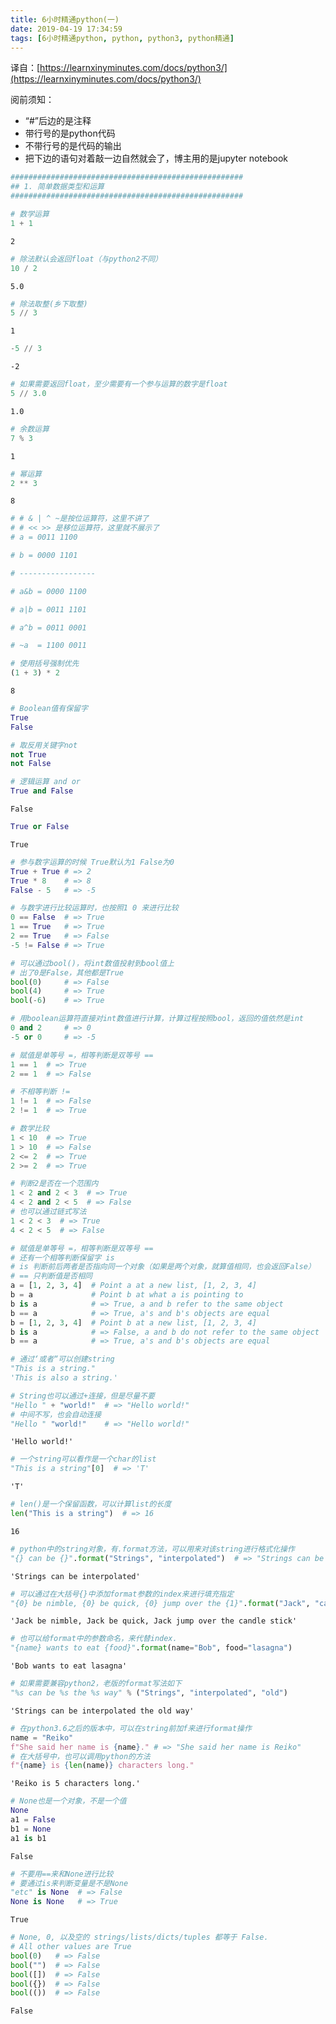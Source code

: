 ```yaml
---
title: 6小时精通python(一)
date: 2019-04-19 17:34:59
tags: [6小时精通python, python, python3, python精通]
---
```


译自：[https://learnxinyminutes.com/docs/python3/](https://learnxinyminutes.com/docs/python3/)

阅前须知：

- “#”后边的是注释
- 带行号的是python代码
- 不带行号的是代码的输出
- 把下边的语句对着敲一边自然就会了，博主用的是jupyter notebook

```python
####################################################
## 1. 简单数据类型和运算
####################################################
```


```python
# 数学运算
1 + 1
```




    2




```python
# 除法默认会返回float（与python2不同）
10 / 2
```




    5.0




```python
# 除法取整(乡下取整)
5 // 3
```




    1




```python
-5 // 3
```




    -2




```python
# 如果需要返回float，至少需要有一个参与运算的数字是float
5 // 3.0
```




    1.0




```python
# 余数运算
7 % 3
```




    1




```python
# 幂运算
2 ** 3
```




    8




```python
# # & | ^ ~是按位运算符，这里不讲了
# # << >> 是移位运算符，这里就不展示了
# a = 0011 1100

# b = 0000 1101

# -----------------

# a&b = 0000 1100

# a|b = 0011 1101

# a^b = 0011 0001

# ~a  = 1100 0011
```


```python
# 使用括号强制优先
(1 + 3) * 2
```




    8




```python
# Boolean值有保留字
True
False
```


```python
# 取反用关键字not
not True
not False
```


```python
# 逻辑运算 and or
True and False
```




    False




```python
True or False
```




    True




```python
# 参与数字运算的时候 True默认为1 False为0
True + True # => 2
True * 8    # => 8
False - 5   # => -5
```


```python
# 与数字进行比较运算时，也按照1 0 来进行比较
0 == False  # => True
1 == True   # => True
2 == True   # => False
-5 != False # => True
```


```python
# 可以通过bool()，将int数值投射到bool值上
# 出了0是False，其他都是True
bool(0)     # => False
bool(4)     # => True
bool(-6)    # => True
```


```python
# 用boolean运算符直接对int数值进行计算，计算过程按照bool，返回的值依然是int
0 and 2     # => 0
-5 or 0     # => -5
```


```python
# 赋值是单等号 =，相等判断是双等号 ==
1 == 1  # => True
2 == 1  # => False
```


```python
# 不相等判断 !=
1 != 1  # => False
2 != 1  # => True
```


```python
# 数学比较
1 < 10  # => True
1 > 10  # => False
2 <= 2  # => True
2 >= 2  # => True
```


```python
# 判断2是否在一个范围内
1 < 2 and 2 < 3  # => True
4 < 2 and 2 < 5  # => False
# 也可以通过链式写法
1 < 2 < 3  # => True
4 < 2 < 5  # => False
```


```python
# 赋值是单等号 =，相等判断是双等号 ==
# 还有一个相等判断保留字 is
# is 判断前后两者是否指向同一个对象（如果是两个对象，就算值相同，也会返回False）
# == 只判断值是否相同
a = [1, 2, 3, 4]  # Point a at a new list, [1, 2, 3, 4]
b = a             # Point b at what a is pointing to
b is a            # => True, a and b refer to the same object
b == a            # => True, a's and b's objects are equal
b = [1, 2, 3, 4]  # Point b at a new list, [1, 2, 3, 4]
b is a            # => False, a and b do not refer to the same object
b == a            # => True, a's and b's objects are equal
```


```python
# 通过‘或者“可以创建string
"This is a string."
'This is also a string.'
```


```python
# String也可以通过+连接，但是尽量不要
"Hello " + "world!"  # => "Hello world!"
# 中间不写，也会自动连接
"Hello " "world!"    # => "Hello world!"
```




    'Hello world!'




```python
# 一个string可以看作是一个char的list
"This is a string"[0]  # => 'T'
```




    'T'




```python
# len()是一个保留函数，可以计算list的长度
len("This is a string")  # => 16
```




    16




```python
# python中的string对象，有.format方法，可以用来对该string进行格式化操作
"{} can be {}".format("Strings", "interpolated")  # => "Strings can be interpolated"
```




    'Strings can be interpolated'




```python
# 可以通过在大括号{}中添加format参数的index来进行填充指定
"{0} be nimble, {0} be quick, {0} jump over the {1}".format("Jack", "candle stick")
```




    'Jack be nimble, Jack be quick, Jack jump over the candle stick'




```python
# 也可以给format中的参数命名，来代替index.
"{name} wants to eat {food}".format(name="Bob", food="lasagna") 
```




    'Bob wants to eat lasagna'




```python
# 如果需要兼容python2，老版的format写法如下
"%s can be %s the %s way" % ("Strings", "interpolated", "old")
```




    'Strings can be interpolated the old way'




```python
# 在python3.6之后的版本中，可以在string前加f来进行format操作
name = "Reiko"
f"She said her name is {name}." # => "She said her name is Reiko"
# 在大括号中，也可以调用python的方法
f"{name} is {len(name)} characters long."
```




    'Reiko is 5 characters long.'




```python
# None也是一个对象，不是一个值
None
a1 = False
b1 = None
a1 is b1
```




    False




```python
# 不要用==来和None进行比较
# 要通过is来判断变量是不是None
"etc" is None  # => False
None is None   # => True
```




    True




```python
# None, 0, 以及空的 strings/lists/dicts/tuples 都等于 False.
# All other values are True
bool(0)   # => False
bool("")  # => False
bool([])  # => False
bool({})  # => False
bool(())  # => False
```




    False



